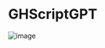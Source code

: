 # GHScriptGPT
![image](https://github.com/4kk11/GHScriptGPT/assets/61794994/162de6bf-1f4a-4119-95fe-49fa4655d1f3)
